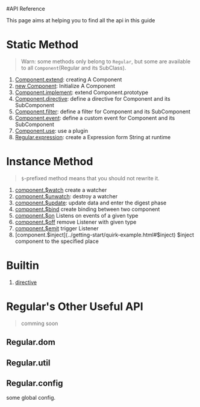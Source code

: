 #API Reference

This page aims at helping you to find all the api in this guide

# Static Method

> Warn: some methods only belong to `Regular`, but some are available to all `Component`(Regular and its SubClass).

1. [Component.extend](../core/class.html#extend):       creating A Component
7. [new Component](../core/class.html#instance):        Initialize A Component
1. [Component.implement](../core/class.html#implement): extend Component.prototype
2. [Component.directive](../core/directive.md):          define a directive for Component and its SubComponent
3. [Component.filter](../core/filter.md):             define a filter for Component and its SubComponent
4. [Component.event](../core/event.md):               define a custom event for Component and its SubComponent
5. [Component.use](../core/use.md):                   use a plugin
6. [Regular.expression](../syntax/expression.html#expression):  create a Expression form String at runtime



# Instance Method

> `$`-prefixed method means that you should not rewrite it.

1. [component.$watch](../core/binding.html#watch)         create a watcher
2. [component.$unwatch](../core/binding.html#unwatch):    destroy a watcher
3. [component.$update](../core/binding.html#update):      update data and enter the digest phase
4. [component.$bind](../core/binding.html#bind)           create binding between two component
5. [component.$on](../core/message.html#on)               Listens on events of a given type
6. [component.$off](../core/message.html#off)             remove Listener with given type
7. [component.$emit](../core/message.html#emit)           trigger Listener
8. [component.$inject](../getting-start/quirk-example.html#$inject) $inject component to the specified place


# Builtin

1. [directive](../core/directive.html#builtin)

# Regular's Other Useful API

> comming soon


## Regular.dom


## Regular.util




## Regular.config

some global config.

